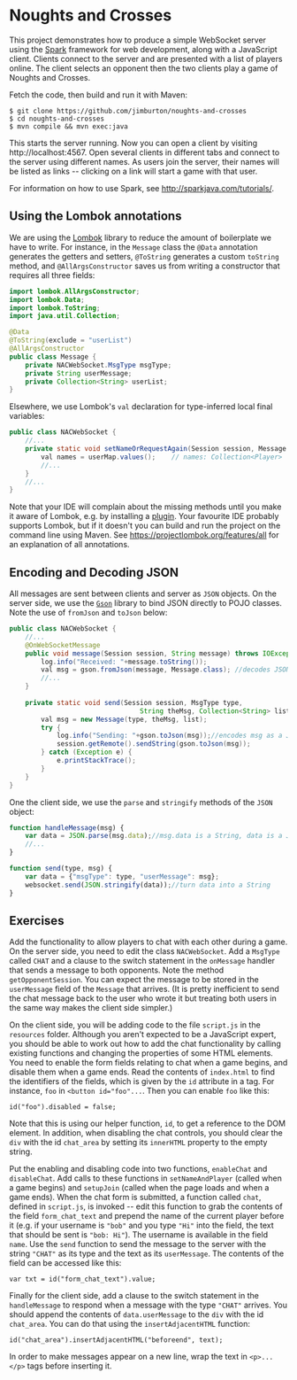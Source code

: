 # Noughts and Crosses

This project demonstrates how to produce a simple WebSocket server using the [Spark](http://sparkjava.com) framework 
for web development, along with a JavaScript client. Clients connect to the server and are presented with a list of players 
online. The client selects an opponent then the two clients play a game of Noughts and Crosses. 

Fetch the code, then build and run it with Maven:

    $ git clone https://github.com/jimburton/noughts-and-crosses
    $ cd noughts-and-crosses
    $ mvn compile && mvn exec:java
    
This starts the server running. Now you can open a client by visiting http://localhost:4567. Open 
several clients in different tabs and connect to the server using different names. As users join 
the server, their names will be listed as links -- clicking on a link will start a game with that 
user.

For information on how to use Spark, see http://sparkjava.com/tutorials/.
    
## Using the Lombok annotations

We are using the [Lombok](https://projectlombok.org) library to reduce the amount of boilerplate 
we have to write. For instance, in the `Message` class the `@Data` annotation generates the getters 
and setters, `@ToString` generates a custom `toString` method, and `@AllArgsConstructor` saves us
from writing a constructor that requires all three fields:

```java
import lombok.AllArgsConstructor;
import lombok.Data;
import lombok.ToString;
import java.util.Collection;

@Data
@ToString(exclude = "userList")
@AllArgsConstructor
public class Message {
    private NACWebSocket.MsgType msgType;
    private String userMessage;
    private Collection<String> userList;
}

```

Elsewhere, we use Lombok's `val` declaration for type-inferred local final variables:

```java
public class NACWebSocket {
    //...
    private static void setNameOrRequestAgain(Session session, Message msg) {   
        val names = userMap.values();    // names: Collection<Player>
        //...
    }
    //...
}
```
           
Note that your IDE will complain about the missing methods until you make it aware of Lombok, 
e.g. by installing a [plugin](https://plugins.jetbrains.com/plugin/6317-lombok-plugin). Your 
favourite IDE probably supports Lombok, but if it doesn't you can build and run the project 
on the command line using Maven. See https://projectlombok.org/features/all for an explanation 
of all annotations.

## Encoding and Decoding JSON

All messages are sent between clients and server as `JSON` objects. On the server side, we use
the [`Gson`](https://github.com/google/gson) library to bind JSON directly to POJO classes. Note 
the use of `fromJson` and `toJson` below:

```java
public class NACWebSocket {
    //...
    @OnWebSocketMessage
    public void message(Session session, String message) throws IOException { 
        log.info("Received: "+message.toString());
        val msg = gson.fromJson(message, Message.class); //decodes JSON and packs it into an instance of Message
        //...
    }
    
    private static void send(Session session, MsgType type,
                                 String theMsg, Collection<String> list) {
        val msg = new Message(type, theMsg, list);
        try {
            log.info("Sending: "+gson.toJson(msg));//encodes msg as a JSON string
            session.getRemote().sendString(gson.toJson(msg)); 
        } catch (Exception e) {
            e.printStackTrace(); 
        } 
    }
}
```

One the client side, we use the `parse` and `stringify` methods of the `JSON` object:

```javascript
function handleMessage(msg) {
    var data = JSON.parse(msg.data);//msg.data is a String, data is a JS object
    //...
}

function send(type, msg) {
    var data = {"msgType": type, "userMessage": msg};
    websocket.send(JSON.stringify(data));//turn data into a String
}
```

## Exercises

Add the functionality to allow players to chat with each other during a game. On the server side,
you need to edit the class `NACWebSocket`. Add a `MsgType` called `CHAT` and a clause to the 
switch statement in the `onMessage` handler that sends a message to both opponents. Note the
method `getOpponentSession`. You can expect the message to be stored in the `userMessage` field 
of the `Message` that arrives. (It is pretty inefficient to send the chat message back to
the user who wrote it but treating both users in the same way makes the client side simpler.)

On the client side, you will be adding code to the file `script.js` in the `resources` folder. 
Although you aren't expected to be a JavaScript expert, you should be able to work out how to
add the chat functionality by calling existing functions and changing the properties of some
HTML elements. You need to enable the form fields relating to chat when a game begins, and disable 
them when a game ends. Read the contents of `index.html` to find the identifiers of the fields, 
which is given by the `id` attribute in a tag. For instance, `foo` in `<button id="foo"...`. 
Then you can enable `foo` like this:

    id("foo").disabled = false;
    
Note that this is using our helper function, `id`, to get a reference to the DOM element. In addition,
when disabling the chat controls, you should clear the `div` with the id `chat_area` by setting its
`innerHTML` property to the empty string.

Put the enabling and disabling code into two functions, `enableChat` and `disableChat`. Add calls
to these functions in `setNameAndPlayer` (called when a game begins) and
`setupJoin` (called when the page loads and when a game ends). When the chat form is submitted, 
a function called `chat`, defined in `script.js`, is invoked -- edit this function to grab 
the contents of the field `form_chat_text` and prepend the name of the current player before it 
(e.g. if your username is `"bob"` and you type `"Hi"` into the field, the text that should be sent is
`"bob: Hi"`). The username is available in the field `name`. Use the `send` function to send the 
message to the server with the string `"CHAT"` as its type and the text as its `userMessage`. 
The contents of the field can be accessed like this:

    var txt = id("form_chat_text").value;

Finally for the client side, add a clause to the switch statement in the `handleMessage` to respond
when a message with the type `"CHAT"` arrives. You should append the contents of `data.userMessage`
to the `div` with the id `chat_area`. You can do that using the `insertAdjacentHTML` function:

    id("chat_area").insertAdjacentHTML("beforeend", text);

In order to make messages appear on a new line, wrap the text in `<p>...</p>` tags before inserting
it.
